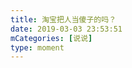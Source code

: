```yaml
---
title: 淘宝把人当傻子的吗？
date: 2019-03-03 23:53:51
mCategories: [说说]
type: moment
---
```


<div id="pics-20190303235351"></div>

<script>
var data = [
    {"link": "2019-03-03_000000.jpeg", "type": "shuoshuo"}
];
picsRender(data, "pics-20190303235351");
</script>
